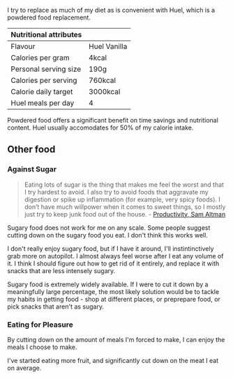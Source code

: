 I try to replace as much of my diet as is convenient with Huel, which is a powdered food replacement.

| Nutritional attributes |              |
| ---------------------- | ------------ |
| Flavour                | Huel Vanilla |
| Calories per gram      | 4kcal        |
| Personal serving size  | 190g         |
| Calories per serving   | 760kcal      |
| Calorie daily target   | 3000kcal     |
| Huel meals per day     | 4            |

Powdered food offers a significant benefit on time savings and nutritional content. Huel usually accomodates for 50% of my calorie intake.

## Other food

### Against Sugar

> Eating lots of sugar is the thing that makes me feel the worst and that I try hardest to avoid.  I also try to avoid foods that aggravate my digestion or spike up inflammation (for example, very spicy foods).  I don’t have much willpower when it comes to sweet things, so I mostly just try to keep junk food out of the house. - [Productivity, Sam Altman](http://blog.samaltman.com/productivity)

Sugary food does not work for me on any scale. Some people suggest cutting down on the sugary food you eat. I don't think this works well.

I don't really enjoy sugary food, but if I have it around, I'll instintinctively grab more on autopilot. I almost always feel worse after I eat any volume of it. I think I should figure out how to get rid of it entirely, and replace it with snacks that are less intensely sugary.

Sugary food is extremely widely available. If I were to cut it down by a meaningfully large percentage, the most likely solution would be to tackle my habits in getting food - shop at different places, or preprepare food, or pick snacks that aren't as sugary.

### Eating for Pleasure

By cutting down on the amount of meals I'm forced to make, I can enjoy the meals I choose to make.

I've started eating more fruit, and significantly cut down on the meat I eat on average.